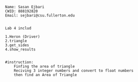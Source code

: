 
    Name: Sasan Ejbari
    CWID: 888192820
    Email: sejbari@csu.fullerton.edu


    Lab 4 includ

    1.Heron (Driver)
    2.triangle
    3.get_sides
    4.show_results


    #instruction:
        Finfing the area of triangle 
        Reciving 3 integer numbers and convert to float numbers
        then find an Area of Triangle